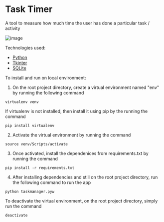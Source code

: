 # Task Timer
A tool to measure how much time the user has done a particular task / activity

![image](https://github.com/afutofu/task-timer/assets/37662909/786075bd-e79f-417a-8f3f-d92f57e1fa72)

Technologies used:

- [Python](https://www.python.org/)
- [Tkinter](https://docs.python.org/3/library/tkinter.html)
- [SQLite](https://www.sqlite.org/)

To install and run on local environment:

1. On the root project directory, create a virtual environment named "env" by running the following command

```
virtualenv venv
```

If virtualenv is not installed, then install it using pip by the running the command

```
pip install virtualenv
```

2. Activate the virtual environment by running the command

```
source venv/Scripts/activate
```

3. Once activated, install the dependenices from requirements.txt by running the command

```
pip install -r requirements.txt
```

4. After installing dependencies and still on the root project directory, run the following command to run the app

```
python taskmanager.pyw
```

To deactivate the virtual environment, on the root project directory, simply run the command

```
deactivate
```
